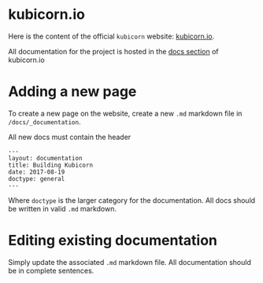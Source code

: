 # kubicorn.io

Here is the content of the official `kubicorn` website: [kubicorn.io](kubicorn.io).

All documentation for the project is hosted in the [docs section](kubicorn.io/documentation/readme.html) of kubicorn.io

# Adding a new page

To create a new page on the website, create a new `.md` markdown file in `/docs/_documentation`.

All new docs must contain the header

```
---
layout: documentation
title: Building Kubicorn
date: 2017-08-19
doctype: general
---
```

Where `doctype` is the larger category for the documentation. All docs should be written in valid `.md` markdown.

# Editing existing documentation

Simply update the associated `.md` markdown file. All documentation should be in complete sentences.

